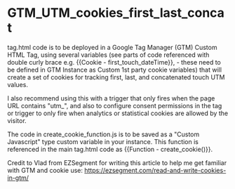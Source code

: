 # GTM_UTM_cookies_first_last_concat
tag.html code is to be deployed in a Google Tag Manager (GTM) Custom HTML Tag, using several variables (see parts of code referenced with double curly brace e.g. {{Cookie - first_touch_dateTime}}, - these need to be defined in GTM Instance as Custom 1st party cookie variables) that will create a set of cookies for tracking first, last, and concatenated touch UTM values.

I also recommend using this with a trigger that only fires when the page URL contains "utm_", and also to configure consent permissions in the tag or trigger to only fire when analytics or statistical cookies are allowed by the visitor.


The code in create_cookie_function.js is to be saved as a "Custom Javascript" type custom variable in your instance. This function is referenced in the main tag.html code as {{Function - create_cookie()}}.

Credit to Vlad from EZSegment for writing this article to help me get familiar with GTM and cookie use: https://ezsegment.com/read-and-write-cookies-in-gtm/
